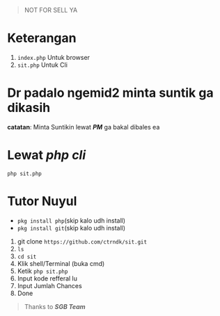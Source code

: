 > NOT FOR SELL YA
# Keterangan
1. ```index.php``` Untuk browser
2. ```sit.php``` Untuk Cli

# Dr padalo ngemid2 minta suntik ga dikasih

**catatan**: Minta Suntikin lewat ***PM*** ga bakal dibales ea

# Lewat ***php cli***
```php sit.php```

# Tutor Nuyul
- ``` pkg install php ```(skip kalo udh install)
- ``` pkg install git ```(skip kalo udh install)

1. git clone ```https://github.com/ctrndk/sit.git```
2. ```ls```
3. ```cd sit```
4. Klik shell/Terminal (buka cmd)
5. Ketik ```php sit.php```
6. Input kode refferal lu
7. Input Jumlah Chances
8. Done
> Thanks to ***SGB Team***

